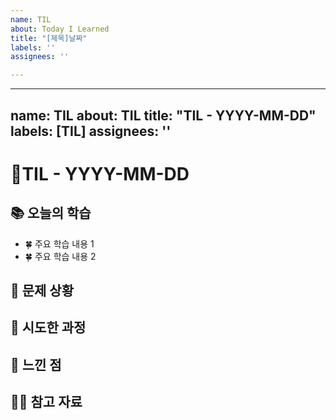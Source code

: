 ```yaml
---
name: TIL
about: Today I Learned
title: "[제목]날짜"
labels: ''
assignees: ''

---
```


---
name: TIL
about: TIL
title: "TIL - YYYY-MM-DD"
labels: [TIL]
assignees: ''
---

# 🍋TIL - YYYY-MM-DD

## 📚 오늘의 학습
- 🍀 주요 학습 내용 1
- 🍀 주요 학습 내용 2

## 🚨 문제 상황

## 🎯 시도한 과정

## 🐳 느낀 점

## 👩‍💻 참고 자료
